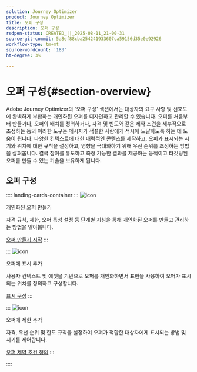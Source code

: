 ```yaml
---
solution: Journey Optimizer
product: Journey Optimizer
title: 오퍼 구성
description: 오퍼 구성
redpen-status: CREATED_||_2025-08-11_21-00-31
source-git-commit: 5a8ef88cba254241933607ca59156d35e0e92926
workflow-type: tm+mt
source-wordcount: '183'
ht-degree: 3%

---
```



# 오퍼 구성{#section-overview}

Adobe Journey Optimizer의 &#39;오퍼 구성&#39; 섹션에서는 대상자의 요구 사항 및 선호도에 완벽하게 부합하는 개인화된 오퍼를 디자인하고 관리할 수 있습니다. 오퍼를 처음부터 만들거나, 오퍼의 배치를 정의하거나, 자격 및 빈도와 같은 제약 조건을 세부적으로 조정하는 등의 이러한 도구는 메시지가 적절한 사람에게 적시에 도달하도록 하는 데 도움이 됩니다. 다양한 컨텍스트에 대한 매력적인 콘텐츠를 제작하고, 오퍼가 표시되는 시기와 위치에 대한 규칙을 설정하고, 영향을 극대화하기 위해 우선 순위를 조정하는 방법을 살펴봅니다. 결국 참여를 유도하고 측정 가능한 결과를 제공하는 동적이고 타깃팅된 오퍼를 만들 수 있는 기술을 보유하게 됩니다.

## 오퍼 구성

:::: landing-cards-container
:::
![icon](https://cdn.experienceleague.adobe.com/icons/circle-play.svg?lang=ko)

개인화된 오퍼 만들기

자격 규칙, 제한, 오퍼 특성 설정 등 단계별 지침을 통해 개인화된 오퍼를 만들고 관리하는 방법을 알아봅니다.

[오퍼 만들기 시작](../using/offers/offer-library/creating-personalized-offers.md)
:::

:::
![icon](https://cdn.experienceleague.adobe.com/icons/puzzle-piece.svg?lang=ko)

오퍼에 표시 추가

사용자 컨텍스트 및 에셋을 기반으로 오퍼를 개인화하면서 표현을 사용하여 오퍼가 표시되는 위치를 정의하고 구성합니다.

[표시 구성](../using/offers/offer-library/add-representations.md)
:::

:::
![icon](https://cdn.experienceleague.adobe.com/icons/bullseye.svg?lang=ko)

오퍼에 제한 추가

자격, 우선 순위 및 한도 규칙을 설정하여 오퍼가 적합한 대상자에게 표시되는 방법 및 시기를 제어합니다.

[오퍼 제약 조건 정의](../using/offers/offer-library/add-constraints.md)
:::

::::
